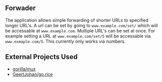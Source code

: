 ## Forwader

The application allows simple forwarding of shorter URLs to specified longer URL's. A url can be set by going to `www.example.com/set/` which will be accessable at `www.example.com`. Multiple URL's can be set at once. For example setting a URL at `www.example.com/set/5` will be accessable via `www.exmaple.com/5`. This currently only works via numbers.

## External Projects Used

* [gorilla/mux](https://github.com/gorilla/mux)
* [GeertJohan/go.rice](https://github.com/GeertJohan/go.rice)
